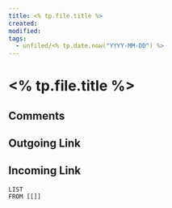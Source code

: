 ```yaml
---
title: <% tp.file.title %>
created: 
modified: 
tags:
  - unfiled/<% tp.date.now("YYYY-MM-DD") %>
---
```

# <% tp.file.title %>
## Comments

## Outgoing Link

## Incoming Link
```dataview
LIST
FROM [[]]
```